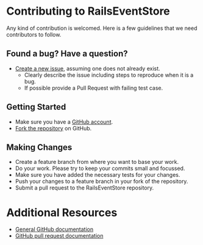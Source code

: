 # Contributing to RailsEventStore

Any kind of contribution is welcomed. Here is a few guidelines that we need contributors to follow.

## Found a bug? Have a question?

* [Create a new issue](https://github.com/arkency/rails_event_store/issues/new), assuming one does not already exist.
  * Clearly describe the issue including steps to reproduce when it is a bug.
  * If possible provide a Pull Request with failing test case.

## Getting Started

* Make sure you have a [GitHub account](https://github.com/signup/free).
* [Fork the repository](https://help.github.com/articles/fork-a-repo/) on GitHub.

## Making Changes

* Create a feature branch from where you want to base your work.
* Do your work. Please try to keep your commits small and focussed.
* Make sure you have added the necessary tests for your changes.
* Push your changes to a feature branch in your fork of the repository.
* Submit a pull request to the RailsEventStore repository.

# Additional Resources

* [General GitHub documentation](http://help.github.com/)
* [GitHub pull request documentation](http://help.github.com/send-pull-requests/)
